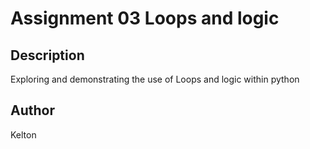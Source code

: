 # Assignment 03 Loops and logic

## Description

Exploring and demonstrating the use of Loops and logic within python

## Author

Kelton